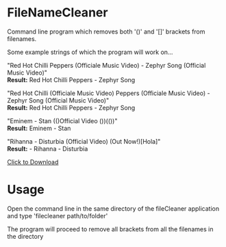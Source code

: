 # FileNameCleaner
Command line program which removes both '()' and '[]' brackets from filenames.

Some example strings of which the program will work on...

"Red Hot Chilli Peppers (Officiale Music Video) - Zephyr Song (Official Music Video)"
<br>
<b>Result:</b> Red Hot Chilli Peppers - Zephyr Song

"Red Hot Chilli (Officiale Music Video) Peppers (Officiale Music Video) - Zephyr Song (Official Music Video)"
<br>
<b>Result:</b> Red Hot Chilli Peppers - Zephyr Song

"Eminem - Stan (()Official Video ())([](!()())())"
<br>
<b>Result:</b> Eminem - Stan

"Rihanna - Disturbia (Official Video) (Out Now!)[Hola]"
<br>
<b>Result:</b> - Rihanna - Disturbia

<a href="fileCleaner.exe" download>Click to Download</a>

<h1>Usage</h1>

<p>Open the command line in the same directory of the fileCleaner application and type 'filecleaner path/to/folder'</p>
<p>The program will proceed to remove all brackets from all the filenames in the directory</p>
